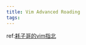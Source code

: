```yaml
---
title: Vim Advanced Roading
tags:
---
```


ref:[耗子哥的vim指北](https://coolshell.cn/articles/5426.html)


